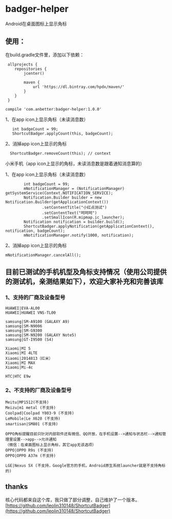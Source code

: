 # badger-helper
Android在桌面图标上显示角标

## 使用：
在build.gradle文件里，添加以下依赖：
```
 allprojects {
    repositories {
        jcenter()

        maven {
            url 'https://dl.bintray.com/hpdx/maven/'
        }
    }
 }

compile 'com.anbetter:badger-helper:1.0.0'
```

1、在app icon上显示角标（未读消息数）
```
   int badgeCount = 99;
   ShortcutBadger.applyCount(this, badgeCount);
```

2、消掉app icon上显示的角标
```
  ShortcutBadger.removeCount(this); // context
```

小米手机（app icon上显示的角标，未读消息数是跟着通知消息算的）

1、在app icon上显示角标（未读消息数）
```
        int badgeCount = 99;
        mNotificationManager = (NotificationManager) getSystemService(Context.NOTIFICATION_SERVICE);
        Notification.Builder builder = new Notification.Builder(getApplicationContext())
                .setContentTitle("小红点测试")
                .setContentText("呵呵呵")
                .setSmallIcon(R.mipmap.ic_launcher);
        Notification notification = builder.build();
        ShortcutBadger.applyNotification(getApplicationContext(), notification, badgeCount);
        mNotificationManager.notify(1000, notification);

```

2、消掉app icon上显示的角标

```
mNotificationManager.cancelAll();
```

## 目前已测试的手机机型及角标支持情况（使用公司提供的测试机，亲测结果如下），欢迎大家补充和完善该库

### 1、支持的厂商及设备型号

    HUAWEI|EVA-AL00
    HUAWEI|HUAWEI VNS-TL00

    samsung|SM-A9100 (GALAXY A9)
    samsung|SM-N9006
    samsung|SM-G9300
    samsung|SM-N9200 (GALAXY Note5)
    samsung|GT-I9500 (S4)

    Xiaomi|MI 5
    Xiaomi|MI 4LTE
    Xiaomi|2014813（红米）
    Xiaomi|MI MAX
    Xiaomi|Mi-4c

    HTC|HTC E9w


### 2、不支持的厂商及设备型号

    Meitu|MP1512(不支持)
    Meizu|m1 metal (不支持)
    Coolpad|Coolpad Y803-9 (不支持)
    LeMobile|Le X620 (不支持)
    smartisan|SM801 (不支持)

    OPPO角标提醒目前只针对内部软件还有微信、QQ开放，在手机设置-->通知与状态栏-->通知管理里设置-->app-->允许通知
    （微信：在桌面图标上显示角标，其它app无该选项）
    OPPO|OPPO R9s (不支持)
    OPPO|OPPO A37m (不支持)

    LGE|Nexus 5X (不支持，Google官方的手机，Android原生系统launcher就是不支持角标的)


## thanks
核心代码都来自这个库，我只做了部分调整，自己维护了一个版本。
[https://github.com/leolin310148/ShortcutBadger](https://github.com/leolin310148/ShortcutBadger)